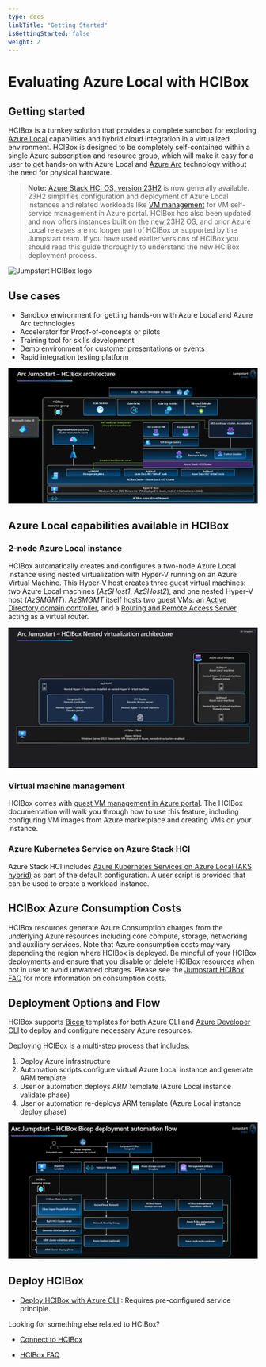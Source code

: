 ```yaml
---
type: docs
linkTitle: "Getting Started"
isGettingStarted: false
weight: 2
---
```

# Evaluating Azure Local with HCIBox
## Getting started

HCIBox is a turnkey solution that provides a complete sandbox for exploring [Azure Local](https://learn.microsoft.com/azure-stack/hci/whats-new) capabilities and hybrid cloud integration in a virtualized environment. HCIBox is designed to be completely self-contained within a single Azure subscription and resource group, which will make it easy for a user to get hands-on with Azure Local and [Azure Arc](https://learn.microsoft.com/azure/azure-arc/overview) technology without the need for physical hardware.

  > **Note:** [Azure Stack HCI OS, version 23H2](https://learn.microsoft.com/azure-stack/hci/whats-new) is now generally available. 23H2 simplifies configuration and deployment of Azure Local instances and related workloads like [VM management](https://learn.microsoft.com/azure-stack/hci/manage/azure-arc-vm-management-overview) for VM self-service management in Azure portal. HCIBox has also been updated and now offers instances built on the new 23H2 OS, and prior Azure Local releases are no longer part of HCIBox or supported by the Jumpstart team. If you have used earlier versions of HCIBox you should read this guide thoroughly to understand the new HCIBox deployment process.

<img src="/img/logo/hcibox.png" alt="Jumpstart HCIBox logo" width="250">

## Use cases

- Sandbox environment for getting hands-on with Azure Local and Azure Arc technologies
- Accelerator for Proof-of-concepts or pilots
- Training tool for skills development
- Demo environment for customer presentations or events
- Rapid integration testing platform

![Screenshot showing HCIBox architecture diagram](./arch.png)

## Azure Local capabilities available in HCIBox

### 2-node Azure Local instance

HCIBox automatically creates and configures a two-node Azure Local instance using nested virtualization with Hyper-V running on an Azure Virtual Machine. This Hyper-V host creates three guest virtual machines: two Azure Local machines (_AzSHost1_, _AzSHost2_), and one nested Hyper-V host (_AzSMGMT_). _AzSMGMT_ itself hosts two guest VMs: an [Active Directory domain controller](https://learn.microsoft.com/windows-server/identity/ad-ds/get-started/virtual-dc/active-directory-domain-services-overview), and a [Routing and Remote Access Server](https://learn.microsoft.com/windows-server/remote/remote-access/remote-access) acting as a virtual router.

![Screenshot showing HCIBox nested virtualization](./nested_virtualization.png)

### Virtual machine management

HCIBox comes with [guest VM management in Azure portal](https://learn.microsoft.com/azure-stack/hci/manage/azure-arc-vm-management-overview). The HCIBox documentation will walk you through how to use this feature, including configuring VM images from Azure marketplace and creating VMs on your instance.

### Azure Kubernetes Service on Azure Stack HCI

Azure Stack HCI includes [Azure Kubernetes Services on Azure Local (AKS hybrid)](https://learn.microsoft.com/azure/aks/hybrid/) as part of the default configuration. A user script is provided that can be used to create a workload instance.

## HCIBox Azure Consumption Costs

HCIBox resources generate Azure Consumption charges from the underlying Azure resources including core compute, storage, networking and auxiliary services. Note that Azure consumption costs may vary depending the region where HCIBox is deployed. Be mindful of your HCIBox deployments and ensure that you disable or delete HCIBox resources when not in use to avoid unwanted charges. Please see the [Jumpstart HCIBox FAQ](../faq/) for more information on consumption costs.

## Deployment Options and Flow

HCIBox supports [Bicep](https://learn.microsoft.com/azure/azure-resource-manager/bicep/overview?tabs=bicep) templates for both Azure CLI and [Azure Developer CLI](https://learn.microsoft.com/azure/developer/azure-developer-cli/overview) to deploy and configure necessary Azure resources.

Deploying HCIBox is a multi-step process that includes:

  1) Deploy Azure infrastructure
  2) Automation scripts configure virtual Azure Local instance and generate ARM template
  3) User or automation deploys ARM template (Azure Local instance validate phase)
  4) User or automation re-deploys ARM template (Azure Local instance deploy phase)

![Screenshot showing deployment flow diagram for Bicep-based deployments](./deployment_flow.png)

## Deploy HCIBox
-	[Deploy HCIBox with Azure CLI](/azure_jumpstart_hcibox/deployment_az) : Requires pre-configured service principle.

Looking for something else related to HCIBox?

- [Connect to HCIBox](/azure_jumpstart_hcibox/cloud_deployment)

- [HCIBox FAQ](/azure_jumpstart_hcibox/faq)
